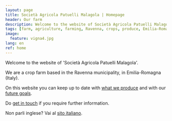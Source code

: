 ```yaml
---
layout: page
title: Società Agricola Patuelli Malagola | Homepage
header: Our farm
description: Welcome to the website of Società Agricola Patuelli Malagola.
tags: [farm, agriculture, farming, Ravenna, crops, produce, Emilia-Romagna, San Michele, Santerno, Manzone, hectares, fields]
image:
  feature: vigna4.jpg
lang: en
ref: home
---
```


Welcome to the website of 'Società Agricola Patuelli Malagola'. 

We are a crop farm based in the Ravenna municipality, in Emilia-Romagna (Italy).

On this website you can keep up to date with [what we produce](/products) and with our [future goals](/goals). 

Do [get in touch](/contact) if you require further information.  

Non parli inglese? Vai al [sito italiano](/index).
